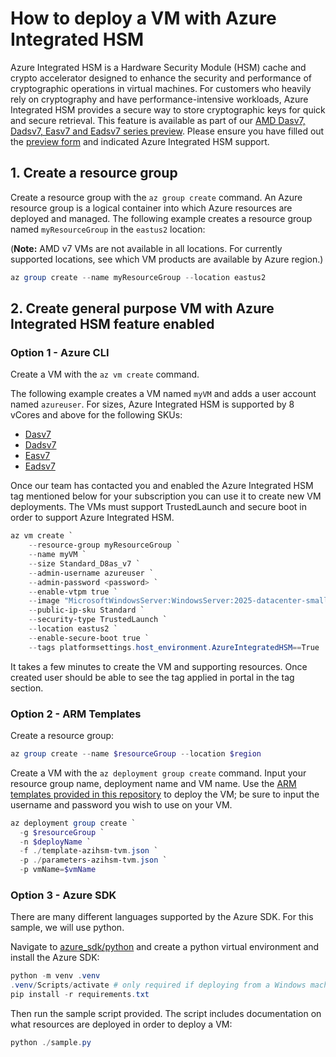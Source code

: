 # How to deploy a VM with Azure Integrated HSM

Azure Integrated HSM is a Hardware Security Module (HSM) cache and crypto accelerator designed to enhance the security and performance of cryptographic operations in virtual machines.
For customers who heavily rely on cryptography and have performance-intensive workloads, Azure Integrated HSM provides a secure way to store cryptographic keys for quick and secure retrieval.
This feature is available as part of our [AMD Dasv7, Dadsv7, Easv7 and Eadsv7 series preview](https://techcommunity.microsoft.com/blog/azurecompute/announcing-preview-of-new-azure-dasv7-easv7-fasv7-series-vms-based-on-amd-epyc%E2%84%A2-/4448360).
Please ensure you have filled out the [preview form](https://forms.office.com/pages/responsepage.aspx?id=v4j5cvGGr0GRqy180BHbRyMSy8VejZVEo6yZykiPSHpUQkI0VFlXTVVVUlhDMVg5SkRYSTFPNEJHQi4u&route=shorturl) and indicated Azure Integrated HSM support.

## 1. Create a resource group

Create a resource group with the `az group create` command.
An Azure resource group is a logical container into which Azure resources are deployed and managed.
The following example creates a resource group named `myResourceGroup` in the `eastus2` location:

(**Note:** AMD v7 VMs are not available in all locations.
For currently supported locations, see which VM products are available by Azure region.)

```powershell
az group create --name myResourceGroup --location eastus2
```

## 2. Create general purpose VM with Azure Integrated HSM feature enabled

### Option 1 - Azure CLI

Create a VM with the `az vm create` command.

The following example creates a VM named `myVM` and adds a user account named `azureuser`.
For sizes, Azure Integrated HSM is supported by 8 vCores and above for the following SKUs:

* [Dasv7](https://learn.microsoft.com/en-us/azure/virtual-machines/sizes/general-purpose/dasv7-series)
* [Dadsv7](https://learn.microsoft.com/en-us/azure/virtual-machines/sizes/general-purpose/dadsv7-series)
* [Easv7](https://learn.microsoft.com/en-us/azure/virtual-machines/sizes/memory-optimized/easv7-series)
* [Eadsv7](https://learn.microsoft.com/en-us/azure/virtual-machines/sizes/memory-optimized/eadsv7-series)

Once our team has contacted you and enabled the Azure Integrated HSM tag mentioned below for your subscription you can use it to create new VM deployments.
The VMs must support TrustedLaunch and secure boot in order to support Azure Integrated HSM.

```powershell
az vm create `
    --resource-group myResourceGroup `
    --name myVM `
    --size Standard_D8as_v7 `
    --admin-username azureuser `
    --admin-password <password> `
    --enable-vtpm true `
    --image "MicrosoftWindowsServer:WindowsServer:2025-datacenter-smalldisk-g2:latest" `
    --public-ip-sku Standard `
    --security-type TrustedLaunch `
    --location eastus2 `
    --enable-secure-boot true `
    --tags platformsettings.host_environment.AzureIntegratedHSM==True
```

It takes a few minutes to create the VM and supporting resources.
Once created user should be able to see the tag applied in portal in the tag section.

### Option 2 - ARM Templates

Create a resource group:

```powershell
az group create --name $resourceGroup --location $region
```

Create a VM with the `az deployment group create` command.
Input your resource group name, deployment name and VM name.
Use the [ARM templates provided in this repository](../arm_templates/) to deploy the VM; be sure to input the username and password you wish to use on your VM.

```powershell
az deployment group create `
  -g $resourceGroup `
  -n $deployName `
  -f ./template-azihsm-tvm.json `
  -p ./parameters-azihsm-tvm.json `
  -p vmName=$vmName
```

### Option 3 - Azure SDK

There are many different languages supported by the Azure SDK. For this sample, we will use python.

Navigate to [azure_sdk/python](../azure_sdk/python/) and create a python virtual environment and install the Azure SDK:

```powershell
python -m venv .venv
.venv/Scripts/activate # only required if deploying from a Windows machine
pip install -r requirements.txt
```

Then run the sample script provided. The script includes documentation on what resources are deployed in order to deploy a VM:

```powershell
python ./sample.py
```
